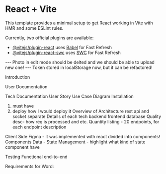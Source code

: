 # React + Vite

This template provides a minimal setup to get React working in Vite with HMR and some ESLint rules.

Currently, two official plugins are available:

- [@vitejs/plugin-react](https://github.com/vitejs/vite-plugin-react/blob/main/packages/plugin-react/README.md) uses [Babel](https://babeljs.io/) for Fast Refresh
- [@vitejs/plugin-react-swc](https://github.com/vitejs/vite-plugin-react-swc) uses [SWC](https://swc.rs/) for Fast Refresh

--- Photo in edit mode should be delted and we should be able to upload new one!
--- Token stored in localStorage now, but it can be refactored!

Introduction

User Documentation

Tech Documentation
User Story
Use Case Diagram
Installation

1. must have
2. deploy how I would deploy it
   Overview of Architecture
   rest api and socket separate
   Details of each tech backend frontend database
   Quality desc- how req is processed and etc.
   Quantity listing - 20 endpoints, for each endpoint description

Client Side
Figma - it was implemented with react divided into components!
Components
Data - State Management - highlight what kind of state component have

Testing
Functional end-to-end

Requirements for Word:
